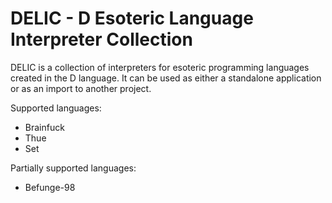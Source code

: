 # DELIC - D Esoteric Language Interpreter Collection
DELIC is a collection of interpreters for esoteric programming languages created in the D language. It can be used as either a standalone application or as an import to another project.

Supported languages:
* Brainfuck
* Thue
* Set

Partially supported languages:
* Befunge-98